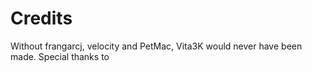 # Credits

Without frangarcj, velocity and PetMac, Vita3K would never have been made. Special thanks to 
